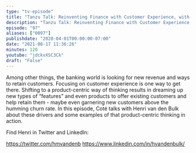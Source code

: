 ```yaml
---
type: "tv-episode"
title: "Tanzu Talk: Reinventing Finance with Customer Experience, with Henri van den Bulk"
description: "Tanzu Talk: Reinventing Finance with Customer Experience, with Henri van den Bulk"
episode: "97"
aliases: ["0097"]
publishdate: "2020-04-01T00:00:00-07:00"
date: "2021-08-17 11:36:26"
minutes: 120
youtube: "jdckvXSC3Ck"
draft: "False"
---
```


Among other things, the banking world is looking for new revenue and ways to retain customers. Focusing on customer experience is one way to get there. Shifting to a product-centric way of thinking results in dreaming up new types of “features” and even products to offer existing customers and help retain them - maybe even garnering new customers above the humming churn rate. In this episode, Coté talks with Henri van den Bulk about these drivers and some examples of that product-centric thinking in action.

Find Henri in Twitter and LinkedIn:

https://twitter.com/hmvandenb
https://www.linkedin.com/in/hvandenbulk/